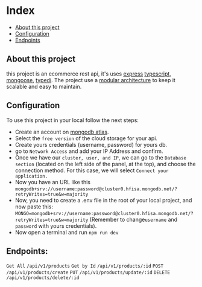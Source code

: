 # Index

- [About this project](#About-this-project)
 - [Configuration](#Configuration)
 - [Endpoints](#Endpoints)




## About this project
this project is an ecommerce rest api, it's uses [express]() [typescript](), [mongoose](), [typedi]().
The project use a [modular architecture](https://scorpionconmate.notion.site/scorpionconmate/The-Folder-Hell-in-Typescript-ed146a5d32e4476794b79b6190e4afc0) to keep it scalable and easy to maintain.

## Configuration
To use this project in your local follow the next steps:
 - Create an account on [mongodb atlas](https://www.mongodb.com/atlas).
 - Select the `free version` of the cloud storage for your api.
 - Create yours credentials (username, password) for yours db.
 - go to `Network Access` and add your IP Address and confirm.
 - Once we have our `cluster, user, and IP`, we can go to the `Database section` (located on the left side of the panel, at the top), and choose the connection method. For this case, we will select `Connect your application.`
 - Now you have an URL like this `mongodb+srv://username:password@cluster0.hfisa.mongodb.net/?retryWrites=true&w=majority`
 - Now, you need to create a .env file in the root of your local project, and now paste this:
 ```MONGO=mongodb+srv://username:password@cluster0.hfisa.mongodb.net/?retryWrites=true&w=majority```
 (Remember to change`username` and `password` with yours credentials).
 - Now open a terminal and run ```npm run dev```
 

 ## Endpoints:
 
 `Get All` `/api/v1/products` 
 `Get by Id` `/api/v1/products/:id` 
 `POST` `/api/v1/products/create` 
 `PUT` `/api/v1/products/update/:id` 
 `DELETE` `/api/v1/products/delete/:id` 







